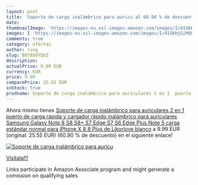 ```yaml
---
layout: post
title: 'Soporte de carga inalámbrico para auricu al 60.90 % de descuento'
date: 
thumbnailImage: 'https://images-eu.ssl-images-amazon.com/images/I/41SKHjGiM0L._SL200_.jpg'
images: [ 'https://images-eu.ssl-images-amazon.com/images/I/41SKHjGiM0L._SL200_.jpg' ]
comments: true
category: ofertas
author: ring
slug: B078X9YQXZ
description:
actualPrice: 9.99 EUR
currency: EUR
price: 9.99
comparePrice: 25.55 EUR
inStock: true
prodname: Soporte de carga inalámbrico para auriculares 2 en 1  puerto de carga rápida y cargador rápido inalámbrico para auriculares Samsung Galaxy Note 8  S8  S8+  S7 Edge  S7  S6 Edge Plus  Note 5  carga estándar normal para iPhone X  8  8 Plus  de Likorlove blanco
---
```


Ahora mismo tienes [Soporte de carga inalámbrico para auriculares 2 en 1  puerto de carga rápida y cargador rápido inalámbrico para auriculares Samsung Galaxy Note 8  S8  S8+  S7 Edge  S7  S6 Edge Plus  Note 5  carga estándar normal para iPhone X  8  8 Plus  de Likorlove blanco](https://www.amazon.es/dp/B078X9YQXZ/?tag=tolees-21) a 9.99 EUR (original: 25.55 EUR) (60.90 %  de descuento) en el siguiente enlace!

[![Soporte de carga inalámbrico para auricu](https://images-eu.ssl-images-amazon.com/images/I/41SKHjGiM0L._SL200_.jpg)](https://www.amazon.es/dp/B078X9YQXZ/?tag=tolees-21)

[Visítala!!!](https://www.amazon.es/dp/B078X9YQXZ/?tag=tolees-21)

Links participate in Amazon Associate program and might generate a comission on qualifying sales
